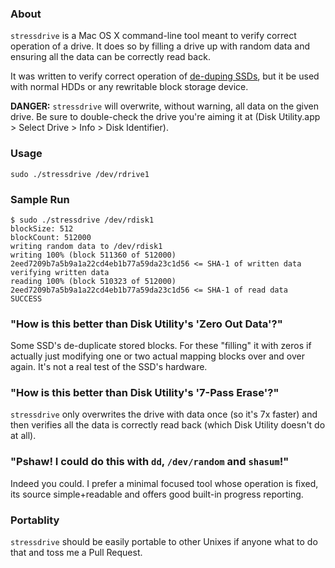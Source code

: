 ### About

`stressdrive` is a Mac OS X command-line tool meant to verify correct operation of a drive. It does so by filling a drive up with random data and ensuring all the data can be correctly read back.

It was written to verify correct operation of [de-duping SSDs](http://storagemojo.com/2011/06/27/de-dup-too-much-of-good-thing/), but it be used with normal HDDs or any rewritable block storage device.

**DANGER:** `stressdrive` will overwrite, without warning, all data on the given drive. Be sure to double-check the drive you're aiming it at (Disk Utility.app > Select Drive > Info > Disk Identifier).

### Usage

	sudo ./stressdrive /dev/rdrive1

### Sample Run

	$ sudo ./stressdrive /dev/rdisk1
	blockSize: 512
	blockCount: 512000
	writing random data to /dev/rdisk1
	writing 100% (block 511360 of 512000)
	2eed7209b7a5b9a1a22cd4eb1b77a59da23c1d56 <= SHA-1 of written data
	verifying written data
	reading 100% (block 510323 of 512000)
	2eed7209b7a5b9a1a22cd4eb1b77a59da23c1d56 <= SHA-1 of read data
	SUCCESS

### "How is this better than Disk Utility's 'Zero Out Data'?"

Some SSD's de-duplicate stored blocks. For these "filling" it with zeros if actually just modifying one or two actual mapping blocks over and over again. It's not a real test of the SSD's hardware.

### "How is this better than Disk Utility's '7-Pass Erase'?"

`stressdrive` only overwrites the drive with data once (so it's 7x faster) and then verifies all the data is correctly read back (which Disk Utility doesn't do at all).

### "Pshaw! I could do this with `dd`, `/dev/random` and `shasum`!"

Indeed you could. I prefer a minimal focused tool whose operation is fixed, its source simple+readable and offers good built-in progress reporting.

### Portablity

`stressdrive` should be easily portable to other Unixes if anyone what to do that and toss me a Pull Request.